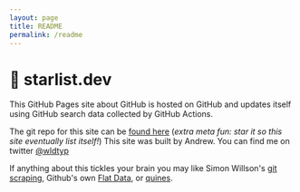 ```yaml
---
layout: page
title: README
permalink: /readme
---
```


# 💫 starlist.dev

This GitHub Pages site about GitHub is hosted on GitHub and updates itself using GitHub search data collected by GitHub Actions. 

The git repo for this site can be [found here](https://github.com/wldtyp/starlist.dev) (*extra meta fun: star it so this site eventually list itself!*) This site was built by Andrew. You can find me on twitter [@wldtyp](https://twitter.com/wldtyp)

If anything about this tickles your brain you may like Simon Willson's [git scraping](https://simonwillison.net/2020/Oct/9/git-scraping/), Github's own [Flat Data](https://octo.github.com/projects/flat-data), or [quines](https://en.wikipedia.org/wiki/Quine_(computing)).